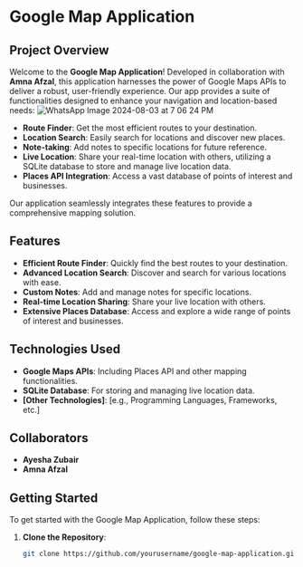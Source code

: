 # Google Map Application

## Project Overview

Welcome to the **Google Map Application**! Developed in collaboration with **Amna Afzal**, this application harnesses the power of Google Maps APIs to deliver a robust, user-friendly experience. Our app provides a suite of functionalities designed to enhance your navigation and location-based needs:
![WhatsApp Image 2024-08-03 at 7 06 24 PM](https://github.com/user-attachments/assets/f8fcc703-10c4-4aff-a275-0b172a0871ca)

- **Route Finder**: Get the most efficient routes to your destination.
- **Location Search**: Easily search for locations and discover new places.
- **Note-taking**: Add notes to specific locations for future reference.
- **Live Location**: Share your real-time location with others, utilizing a SQLite database to store and manage live location data.
- **Places API Integration**: Access a vast database of points of interest and businesses.

Our application seamlessly integrates these features to provide a comprehensive mapping solution.

## Features

- **Efficient Route Finder**: Quickly find the best routes to your destination.
- **Advanced Location Search**: Discover and search for various locations with ease.
- **Custom Notes**: Add and manage notes for specific locations.
- **Real-time Location Sharing**: Share your live location with others.
- **Extensive Places Database**: Access and explore a wide range of points of interest and businesses.

## Technologies Used

- **Google Maps APIs**: Including Places API and other mapping functionalities.
- **SQLite Database**: For storing and managing live location data.
- **[Other Technologies]**: [e.g., Programming Languages, Frameworks, etc.]

## Collaborators

- **Ayesha Zubair**
- **Amna Afzal**

## Getting Started

To get started with the Google Map Application, follow these steps:

1. **Clone the Repository**: 
   ```bash
   git clone https://github.com/yourusername/google-map-application.git
